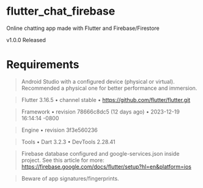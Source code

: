 # flutter_chat_firebase

Online chatting app made with Flutter and Firebase/Firestore

v1.0.0 Released

# Requirements

> Android Studio with a configured device (physical or virtual). Recommended a physical one for better performance and immersion.

> Flutter 3.16.5 • channel stable • https://github.com/flutter/flutter.git

> Framework • revision 78666c8dc5 (12 days ago) • 2023-12-19 16:14:14 -0800

> Engine • revision 3f3e560236

> Tools • Dart 3.2.3 • DevTools 2.28.41

> Firebase database configured and google-services.json inside project. See this article for more: https://firebase.google.com/docs/flutter/setup?hl=en&platform=ios

> Beware of app signatures/fingerprints.

